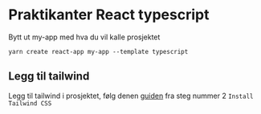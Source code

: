 # Praktikanter React typescript

Bytt ut my-app med hva du vil kalle prosjektet
```
yarn create react-app my-app --template typescript
```

## Legg til tailwind
Legg til tailwind i prosjektet, følg denen [guiden](https://tailwindcss.com/docs/guides/create-react-app) fra steg nummer 2 `Install Tailwind CSS`
